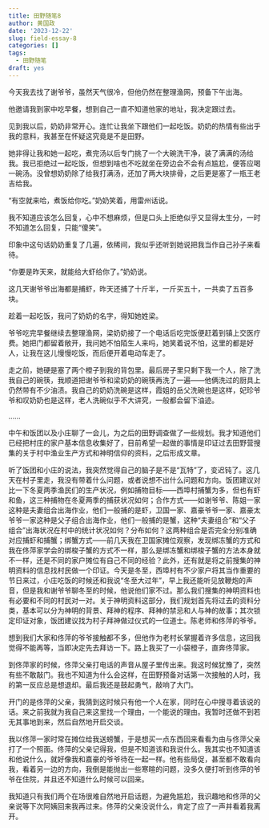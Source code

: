 ```yaml
---
title: 田野随笔8
author: 黄国政
date: '2023-12-22'
slug: field-essay-8
categories: []
tags:
  - 田野随笔
draft: yes
---
```


<!--more-->

今天我去找了谢爷爷，虽然天气很冷，但他仍然在整理渔网，预备下午出海。

他邀请我到家中吃早餐，想到自己一直不知道他家的地址，我决定跟过去。

见到我以后，奶奶非常开心。连忙让我坐下跟他们一起吃饭。奶奶的热情有些出乎我的意料，我甚至在怀疑这究竟是不是田野。

她非得让我和她一起吃，煮完汤以后专门挑了一个大碗洗干净，装了满满的汤给我。我已拒绝过一起吃饭，但想到啥也不吃就坐在旁边会不会有点尴尬，便答应喝一碗汤。没曾想奶奶除了给我打满汤，还加了两大块排骨，之后更是塞了一瓶王老吉给我。

“有空就来哈，煮饭给你吃。”奶奶笑着，用雷州话说。

我不知道应该怎么回复，心中不想麻烦，但是口头上拒绝似乎又显得太生分，一时不知道怎么回复，只能“傻笑”。

印象中这句话奶奶重复了几遍，依稀间，我似乎还听到她说把我当作自己孙子来看待。

“你要是昨天来，就能给大虾给你了。”奶奶说。

这几天谢爷爷出海都是捕虾，昨天还捕了十斤半，一斤买五十，一共卖了五百多块。

趁着一起吃饭，我问了奶奶的名字，得知她姓梁。

爷爷吃完早餐继续去整理渔网，梁奶奶接了一个电话后吃完饭便赶着到镇上交医疗费。她把门都留着敞开，我问她不怕陌生人来吗，她笑着说不怕，这里的都是好人，让我在这儿慢慢吃饭，而后便开着电动车走了。

走之前，她硬是塞了两个橙子到我的背包里。最后房子里只剩下我一个人，除了洗我自己的碗筷，我顺道把谢爷爷和梁奶奶的碗筷再洗了一遍——他俩洗过的厨具上仍然带有不少油渍。我自己的奶奶洗碗是这样，霞姐的岳父洗碗也是这样，妃珍爷爷和叹奶奶也是这样，老人洗碗似乎不大讲究，一般都会留下油迹。

……

中午和饭团以及小庄聊了一会儿，为之后的田野调查做了一些规划。我才知道他们已经把村庄的家户基本信息收集好了，目前希望一起做的事情是印证过去田野营搜集的关于村中渔业生产方式和神明信仰的资料，之后形成文章。

听了饭团和小庄的说法，我突然觉得自己的脑子是不是“瓦特”了，变迟钝了。这几天在村子里走，我没有带着什么问题，或者说想不出什么问题和方向。饭团建议对比一下冬夏两季渔民们的生产状况，例如捕物目标——西埠村捕蟹为多，但也有虾和鱼，这三种捕物在冬夏两季的捕获状况如何；合作方式——如谢爷爷、陈姐一家这种是夫妻组合出海作业，他们一般捕的是虾，卫国一家、嘉豪爷爷一家、嘉豪太爷爷一家这种是父子组合出海作业，他们一般捕的是蟹，这种“夫妻组合”和“父子组合”出海状况在村中的统计状况如何？分布如何？这两种组合是否完全分别准确对应捕虾和捕蟹；绑蟹方式——前几天我在卫国家摊位观察，发现绑冻蟹的方式和我在佟萍家学会的绑梭子蟹的方式不一样，那么是绑冻蟹和绑梭子蟹的方法本身就不一样，还是不同的家户摊位有自己不同的经验？此外，还有就是将之前搜集的神明资料的信息找村民做一个印证。今天是冬至，西埠村有不少家户将其当作重要的节日来过，小庄吃饭的时候还和我说“冬至大过年”，早上我还能听见放鞭炮的声音，但是我和谢爷爷聊冬至的时候，他说他们家不过。那么我们搜集的神明资料也有必要和不同的村民对一对。关于神明资料这部分，我们规划首先将过去的资料分类，基本可以分为神明的背景、拜神的程序、拜神的禁忌和人与神的故事；其次锁定印证对象，饭团建议找为村子拜神做过仪式的一位道士。陈老师和佟萍的爷爷。

想到我们大家和佟萍的爷爷接触都不多，但他作为老村长掌握着许多信息，这回我觉得不能再等，当即决定先去拜访一下。路上我买了一小袋橙子，直奔佟萍家。

到佟萍家的时候，佟萍父亲打电话的声音从屋子里传出来。我这时候犹豫了，突然有些不敢敲门。我也不知道为什么会这样，在田野预备对话第一次接触的人时，我的第一反应总是想退却。最后我还是鼓起勇气，敲响了大门。

开门的是佟萍的父亲，我猜到这时候只有他一个人在家，同时在心中搜寻着该说的话。来之前我就为我自己来这里找一个理由，一个能说的理由。我暂时还做不到若无其事地到来，然后自然地开启交谈。

我以佟萍一家时常在摊位给我送螃蟹，于是想买一点东西回来看看为由与佟萍父亲打了一个照面。佟萍的父亲记得我，但是不知道该和我说什么。我其实也不知道该和他说什么，就好像我和嘉豪的爷爷待在一起一样。他有些局促，甚至都不敢看向我，看着另一边的方向，我倒是能抛出一些寒暄的问题，没多久便打听到佟萍的爷爷在住院，并且还不知道什么时候可以回来。

我知道只有我们两个在场很难自然地开启话题，为避免尴尬，我识趣地和佟萍的父亲说等下次阿姨回来我再过来。佟萍的父亲没说什么，肯定了应了一声并看着我离开。